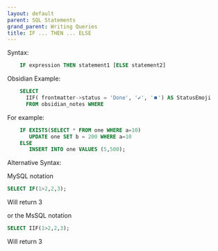```yaml
---
layout: default
parent: SQL Statements
grand_parent: Writing Queries
title: IF ... THEN ... ELSE
---
```


Syntax:

```sql
    IF expression THEN statement1 [ELSE statement2]
```

Obsidian Example:

```sql
    SELECT
      IIF( frontmatter->status = 'Done', '✔️', '⏹️') AS StatusEmoji
      FROM obsidian_notes WHERE
```

For example:

```sql
    IF EXISTS(SELECT * FROM one WHERE a=10)
       UPDATE one SET b = 200 WHERE a=10
    ELSE
       INSERT INTO one VALUES (5,500);
```

Alternative Syntax:

MySQL notation

```sql
SELECT IF(1>2,2,3);
```

Will return 3

or the MsSQL notation

```sql
SELECT IIF(1>2,2,3);
```

Will return 3

